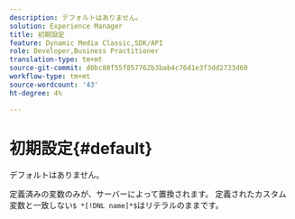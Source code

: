 ```yaml
---
description: デフォルトはありません。
solution: Experience Manager
title: 初期設定
feature: Dynamic Media Classic,SDK/API
role: Developer,Business Practitioner
translation-type: tm+mt
source-git-commit: d0bc88f55f857762b3bab4c76d1e3f3dd2733d60
workflow-type: tm+mt
source-wordcount: '43'
ht-degree: 4%

---
```



# 初期設定{#default}

デフォルトはありません。

定義済みの変数のみが、サーバーによって置換されます。 定義されたカスタム変数と一致しない`$ *[!DNL name]*$`はリテラルのままです。
